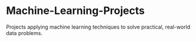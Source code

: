 # Machine-Learning-Projects
Projects applying machine learning techniques to solve practical, real-world data problems.
